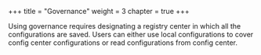 +++
title = "Governance"
weight = 3
chapter = true
+++

Using governance requires designating a registry center in which all the configurations are saved. 
Users can either use local configurations to cover config center configurations or read configurations from config center.
